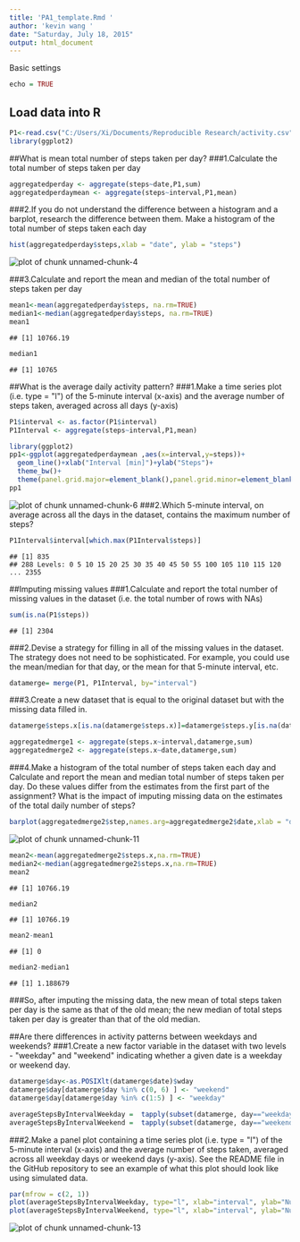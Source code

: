 ```yaml
---
title: 'PA1_template.Rmd '
author: 'kevin wang '
date: "Saturday, July 18, 2015"
output: html_document
---
```




Basic settings

```r
echo = TRUE 
```

## Load data into R

```r
P1<-read.csv("C:/Users/Xi/Documents/Reproducible Research/activity.csv",sep=",",header=TRUE)
library(ggplot2)
```

##What is mean total number of steps taken per day?
###1.Calculate the total number of steps taken per day

```r
aggregatedperday <- aggregate(steps~date,P1,sum)
aggregatedperdaymean <- aggregate(steps~interval,P1,mean)
```
###2.If you do not understand the difference between a histogram and a barplot, research the difference between them. Make a histogram of the total number of steps taken each day

```r
hist(aggregatedperday$steps,xlab = "date", ylab = "steps")
```

![plot of chunk unnamed-chunk-4](figure/unnamed-chunk-4-1.png) 


###3.Calculate and report the mean and median of the total number of steps taken per day

```r
mean1<-mean(aggregatedperday$steps, na.rm=TRUE)
median1<-median(aggregatedperday$steps, na.rm=TRUE)
mean1
```

```
## [1] 10766.19
```

```r
median1
```

```
## [1] 10765
```
##What is the average daily activity pattern?
###1.Make a time series plot (i.e. type = "l") of the 5-minute interval (x-axis) and the average number of steps taken, averaged across all days (y-axis)

```r
P1$interval <- as.factor(P1$interval)
P1Interval <- aggregate(steps~interval,P1,mean)

library(ggplot2)
pp1<-ggplot(aggregatedperdaymean ,aes(x=interval,y=steps))+
  geom_line()+xlab("Interval [min]")+ylab("Steps")+
  theme_bw()+
  theme(panel.grid.major=element_blank(),panel.grid.minor=element_blank())
pp1
```

![plot of chunk unnamed-chunk-6](figure/unnamed-chunk-6-1.png) 
###2.Which 5-minute interval, on average across all the days in the dataset, contains the maximum number of steps?

```r
P1Interval$interval[which.max(P1Interval$steps)]
```

```
## [1] 835
## 288 Levels: 0 5 10 15 20 25 30 35 40 45 50 55 100 105 110 115 120 ... 2355
```
##Imputing missing values
###1.Calculate and report the total number of missing values in the dataset (i.e. the total number of rows with NAs)

```r
sum(is.na(P1$steps))
```

```
## [1] 2304
```
###2.Devise a strategy for filling in all of the missing values in the dataset. The strategy does not need to be sophisticated. For example, you could use the mean/median for that day, or the mean for that 5-minute interval, etc.

```r
datamerge= merge(P1, P1Interval, by="interval")
```
###3.Create a new dataset that is equal to the original dataset but with the missing data filled in.

```r
datamerge$steps.x[is.na(datamerge$steps.x)]=datamerge$steps.y[is.na(datamerge$steps.x)]

aggregatedmerge1 <- aggregate(steps.x~interval,datamerge,sum)
aggregatedmerge2 <- aggregate(steps.x~date,datamerge,sum)
```
###4.Make a histogram of the total number of steps taken each day and Calculate and report the mean and median total number of steps taken per day. Do these values differ from the estimates from the first part of the assignment? What is the impact of imputing missing data on the estimates of the total daily number of steps?

```r
barplot(aggregatedmerge2$step,names.arg=aggregatedmerge2$date,xlab = "date", ylab = "steps")
```

![plot of chunk unnamed-chunk-11](figure/unnamed-chunk-11-1.png) 

```r
mean2<-mean(aggregatedmerge2$steps.x,na.rm=TRUE)
median2<-median(aggregatedmerge2$steps.x,na.rm=TRUE)
mean2
```

```
## [1] 10766.19
```

```r
median2
```

```
## [1] 10766.19
```

```r
mean2-mean1
```

```
## [1] 0
```

```r
median2-median1
```

```
## [1] 1.188679
```
###So, after imputing the missing data, the new mean of total steps taken per day is the same as that of the old mean; the new median of total steps taken per day is greater than that of the old median.


##Are there differences in activity patterns between weekdays and weekends?
###1.Create a new factor variable in the dataset with two levels - "weekday" and "weekend" indicating whether a given date is a weekday or weekend day.

```r
datamerge$day<-as.POSIXlt(datamerge$date)$wday
datamerge$day[datamerge$day %in% c(0, 6) ] <- "weekend"
datamerge$day[datamerge$day %in% c(1:5) ] <- "weekday"

averageStepsByIntervalWeekday =  tapply(subset(datamerge, day=="weekday")$steps.x, subset(datamerge, day=="weekday")$interval, mean)
averageStepsByIntervalWeekend =  tapply(subset(datamerge, day=="weekend")$steps.x, subset(datamerge, day=="weekend")$interval, mean)
```
###2.Make a panel plot containing a time series plot (i.e. type = "l") of the 5-minute interval (x-axis) and the average number of steps taken, averaged across all weekday days or weekend days (y-axis). See the README file in the GitHub repository to see an example of what this plot should look like using simulated data.

```r
par(mfrow = c(2, 1))
plot(averageStepsByIntervalWeekday, type="l", xlab="interval", ylab="Number of steps", main="weekdays")
plot(averageStepsByIntervalWeekend, type="l", xlab="interval", ylab="Number of steps", main="weekend")
```

![plot of chunk unnamed-chunk-13](figure/unnamed-chunk-13-1.png) 





